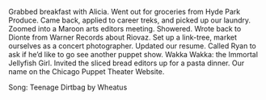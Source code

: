 Grabbed breakfast with Alicia. Went out for groceries from Hyde Park Produce. Came back, applied to career treks, and picked up our laundry. Zoomed into a Maroon arts editors meeting. Showered. Wrote back to Dionte from Warner Records about Riovaz. Set up a link-tree, market ourselves as a concert photographer. Updated our resume. Called Ryan to ask if he’d like to go see another puppet show. Wakka Wakka: the Immortal Jellyfish Girl. Invited the sliced bread editors up for a pasta dinner. Our name on the Chicago Puppet Theater Website. 

Song: Teenage Dirtbag by Wheatus
